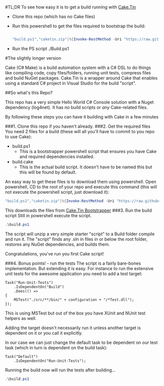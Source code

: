 #TL;DR
To see how easy it is to get a build running with [Cake.Tin](https://github.com/CakeTin/Cake.Tin)

* Clone this repo (which has no Cake files)

* Run this powershell to get the files required to bootstrap the build:
	```PowerShell

	"build.ps1","caketin.zip"|%{Invoke-RestMethod -Uri "https://raw.githubusercontent.com/CakeTin/Cake.Tin.Bootstrapper/master/res/scripts/$($_)" -OutFile $_}
	```
* Run the PS script ./Build.ps1

#The slightly longer version

Cake (C# Make) is a build automation system with a C# DSL to do things like compiling code, copy files/folders, running unit tests, compress files and build NuGet packages.
Cake.Tin is a wrapper around Cake that enables using a standard C# project in Visual Studio for the build "script".

##So what's this Repo?

This repo has a very simple Hello World C# Console solution with a Nuget dependency (log4net). It has *no* build scripts or *any* Cake-related files.

By following these steps you can have it building with Cake in a few minutes

###1. Clone this repo 
if you haven't already.
###2. Get the required files
You need 2 files for a build (these will all you'll have to commit to you repo to use Cake):
* build.ps1
  * This is a bootstrapper powershell script that ensures you have Cake and required dependencies installed.
* build.cake
  * This is the actual build script. It doesn't have to be named this but this will be found by default.

An easy way to get these files is to download them using powershell. 
Open powershell, CD to the root of your repo and execute this command (this will not execute the powershell script, just download it):
```PowerShell
"build.ps1","caketin.zip"|%{Invoke-RestMethod -Uri "https://raw.githubusercontent.com/CakeTin/Cake.Tin.Bootstrapper/master/res/scripts/$($_)" -OutFile $_}
```

This downloads the files from [Cake.Tin Bootstrapper](https://github.com/CakeTin/Cake.Tin.Bootstrapper/)
###3. Run the build script
Still in powershell execute the script. 
```PowerShell
.\build.ps1
```

The script will unzip a very simple starter "script" to a Build folder compile and run it. 
The "script" finds any .sln in files in or below the root folder, restores any NuGet dependencies, and builds them.


Congratulations, you've run you first Cake script!

###4. Bonus points! - run the tests
The script is a fairly bare-bones implementation. But extending it is easy. For instance to run the extensive unit tests for the awesome application you need to add a test target:
```CSharp
Task("Run-Unit-Tests")
    .IsDependentOn("Build")
    .Does(() =>
{
    MSTest("./src/**/bin/" + configuration + "/*Test.dll");
});
```
This is using MSTest but out of the box you have XUnit and NUnit test helpers as well.

Adding the target doesn't necessarily run it unless another target is dependent on it or you call it explicitly.

In our case we can just change the default task to be dependent on our test task (which in turn is dependent on the build task):
```CSharp
Task("Default")
    .IsDependentOn("Run-Unit-Tests");
```
Running the build now will run the tests after building...
```PowerShell
.\build.ps1
```
